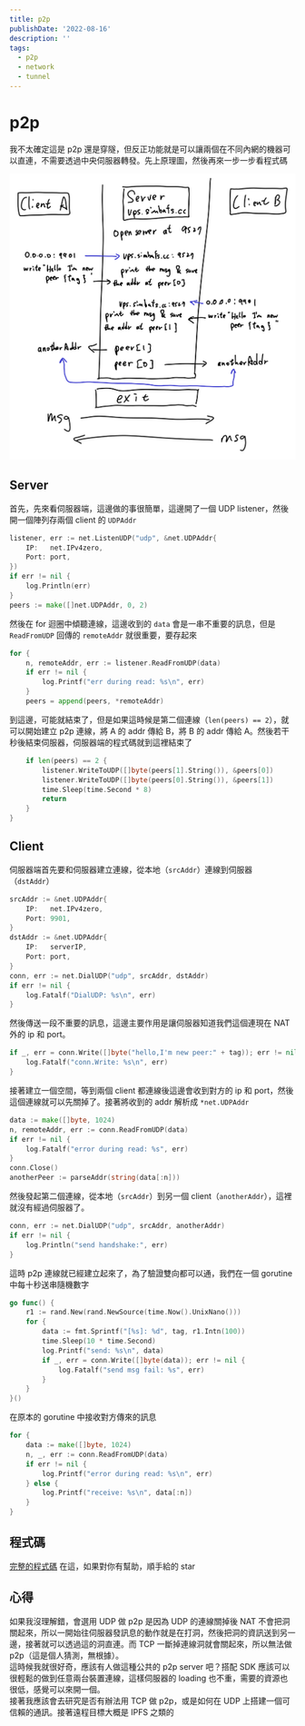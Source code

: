 ```yaml
---
title: p2p
publishDate: '2022-08-16'
description: ''
tags:
  - p2p
  - network
  - tunnel
---
```


# p2p

我不太確定這是 p2p 還是穿隧，但反正功能就是可以讓兩個在不同內網的機器可以直連，不需要透過中央伺服器轉發。先上原理圖，然後再來一步一步看程式碼

![explain.png](https://github.com/simbafs/experiment-p2p/raw/main/explain.png)

## Server

首先，先來看伺服器端，這邊做的事很簡單，這邊開了一個 UDP listener，然後開一個陣列存兩個 client 的 `UDPAddr`

```go
listener, err := net.ListenUDP("udp", &net.UDPAddr{
	IP:   net.IPv4zero,
	Port: port,
})
if err != nil {
	log.Println(err)
}
peers := make([]net.UDPAddr, 0, 2)
```

然後在 for 迴圈中傾聽連線，這邊收到的 `data` 會是一串不重要的訊息，但是 `ReadFromUDP` 回傳的 `remoteAddr` 就很重要，要存起來

```go
for {
	n, remoteAddr, err := listener.ReadFromUDP(data)
	if err != nil {
		log.Printf("err during read: %s\n", err)
	}
	peers = append(peers, *remoteAddr)
```

到這邊，可能就結束了，但是如果這時候是第二個連線（`len(peers) == 2`），就可以開始建立 p2p 連線，將 A 的 addr 傳給 B，將 B 的 addr 傳給 A。然後若干秒後結束伺服器，伺服器端的程式碼就到這裡結束了

```go
	if len(peers) == 2 {
		listener.WriteToUDP([]byte(peers[1].String()), &peers[0])
		listener.WriteToUDP([]byte(peers[0].String()), &peers[1])
		time.Sleep(time.Second * 8)
		return
	}
}
```

## Client

伺服器端首先要和伺服器建立連線，從本地（`srcAddr`）連線到伺服器（`dstAddr`）

```go
srcAddr := &net.UDPAddr{
	IP:   net.IPv4zero,
	Port: 9901,
}
dstAddr := &net.UDPAddr{
	IP:   serverIP,
	Port: port,
}
conn, err := net.DialUDP("udp", srcAddr, dstAddr)
if err != nil {
	log.Fatalf("DialUDP: %s\n", err)
}
```

然後傳送一段不重要的訊息，這邊主要作用是讓伺服器知道我們這個連現在 NAT 外的 ip 和 port。

```go
if _, err = conn.Write([]byte("hello,I'm new peer:" + tag)); err != nil {
	log.Fatalf("conn.Write: %s\n", err)
}
```

接著建立一個空間，等到兩個 client 都連線後這邊會收到對方的 ip 和 port，然後這個連線就可以先關掉了。接著將收到的 addr 解析成 `*net.UDPAddr`

```go
data := make([]byte, 1024)
n, remoteAddr, err := conn.ReadFromUDP(data)
if err != nil {
	log.Fatalf("error during read: %s", err)
}
conn.Close()
anotherPeer := parseAddr(string(data[:n]))
```

然後發起第二個連線，從本地（`srcAddr`）到另一個 client（`anotherAddr`），這裡就沒有經過伺服器了。

```go
conn, err := net.DialUDP("udp", srcAddr, anotherAddr)
if err != nil {
	log.Println("send handshake:", err)
}
```

這時 p2p 連線就已經建立起來了，為了驗證雙向都可以通，我們在一個 gorutine 中每十秒送串隨機數字

```go
go func() {
	r1 := rand.New(rand.NewSource(time.Now().UnixNano()))
	for {
		data := fmt.Sprintf("[%s]: %d", tag, r1.Intn(100))
		time.Sleep(10 * time.Second)
		log.Printf("send: %s\n", data)
		if _, err = conn.Write([]byte(data)); err != nil {
			log.Fatalf("send msg fail: %s", err)
		}
	}
}()
```

在原本的 gorutine 中接收對方傳來的訊息

```go
for {
	data := make([]byte, 1024)
	n, _, err := conn.ReadFromUDP(data)
	if err != nil {
		log.Printf("error during read: %s\n", err)
	} else {
		log.Printf("receive: %s\n", data[:n])
	}
}
```

## 程式碼

[完整的程式碼](https://github.com/simbafs/experiment-p2p) 在這，如果對你有幫助，順手給的 star

## 心得

如果我沒理解錯，會選用 UDP 做 p2p 是因為 UDP 的連線關掉後 NAT 不會把洞關起來，所以一開始往伺服器發訊息的動作就是在打洞，然後把洞的資訊送到另一邊，接著就可以透過這的洞直連。而 TCP 一斷掉連線洞就會關起來，所以無法做 p2p（這是個人猜測，無根據）。  
這時候我就很好奇，應該有人做這種公共的 p2p server 吧？搭配 SDK 應該可以很輕鬆的做到任意兩台裝置連線，這樣伺服器的 loading 也不重，需要的資源也很低，感覺可以來開一個。  
接著我應該會去研究是否有辦法用 TCP 做 p2p，或是如何在 UDP 上搭建一個可信賴的通訊。接著遠程目標大概是 IPFS 之類的
